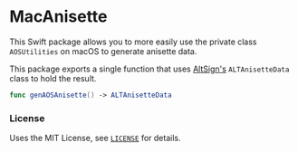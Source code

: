 # MacAnisette
This Swift package allows you to more easily use the private class `AOSUtilities` on macOS to generate anisette data.

This package exports a single function that uses [AltSign's](https://github.com/rileytestut/AltSign) `ALTAnisetteData` class to hold the result.
```swift
func genAOSAnisette() -> ALTAnisetteData
```

### License
Uses the MIT License, see [`LICENSE`](LICENSE) for details.
